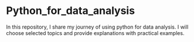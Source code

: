 # Python_for_data_analysis
In this repository, I share my journey of using python for data analysis. I will choose selected topics and provide explanations with practical examples.
